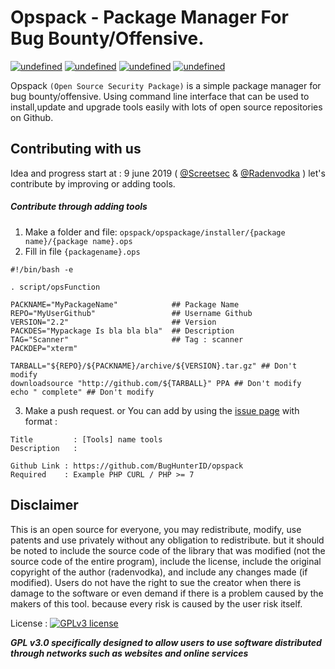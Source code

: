 # Opspack - Package Manager For Bug Bounty/Offensive.

[![undefined](https://img.shields.io/github/release/BugHunterID/opspack.svg)](https://github.com/BugHunterID/opspack/releases/latest)
[![undefined](https://img.shields.io/github/last-commit/BugHunterID/opspack.svg)](https://github.com/BugHunterID/opspack)
[![undefined](https://img.shields.io/github/languages/top/BugHunterID/opspack.svg)](https://github.com/BugHunterID/opspack)
[![undefined](https://img.shields.io/github/commits-since/BugHunterID/opspack/latest.svg)](https://github.com/BugHunterID/opspack/tags)

Opspack `(Open Source Security Package)` is a simple package manager for bug bounty/offensive. Using command line interface that can be used to install,update and upgrade tools easily with lots of open source repositories on Github.


## Contributing with us

Idea and progress start at : 9 june 2019 ( [@Screetsec](https://github.com/Screetsec) & [@Radenvodka](https://github.com/radenvodka) ) let's contribute by improving or adding tools.

##### Contribute through adding tools 

1. Make a folder and file: `opspack/opspackage/installer/{package name}/{package name}.ops`
2. Fill in file `{packagename}.ops`

```
#!/bin/bash -e

. script/opsFunction

PACKNAME="MyPackageName"            ## Package Name
REPO="MyUserGithub"                 ## Username Github
VERSION="2.2"                       ## Version
PACKDES="Mypackage Is bla bla bla"  ## Description
TAG="Scanner"                       ## Tag : scanner
PACKDEP="xterm"

TARBALL="${REPO}/${PACKNAME}/archive/${VERSION}.tar.gz" ## Don't modify
downloadsource "http://github.com/${TARBALL}" PPA ## Don't modify
echo " complete" ## Don't modify
```
3. Make a push request. or You can add by using the [issue page](https://github.com/BugHunterID/opspack/issues/new) with format : 

```
Title         : [Tools] name tools
Description   : 

Github Link : https://github.com/BugHunterID/opspack
Required    : Example PHP CURL / PHP >= 7

```

## Disclaimer

This is an open source for everyone, you may redistribute, modify, use patents and use privately without any obligation to redistribute. but it should be noted to include the source code of the library that was modified (not the source code of the entire program), include the license, include the original copyright of the author (radenvodka), and include any changes made (if modified). Users do not have the right to sue the creator when there is damage to the software or even demand if there is a problem caused by the makers of this tool. because every risk is caused by the user risk itself.


License : [![GPLv3 license](https://img.shields.io/badge/License-GPLv3-blue.svg)](http://perso.crans.org/besson/LICENSE.html)

***GPL v3.0 specifically designed to allow users to use software distributed through networks such as websites and online services***
